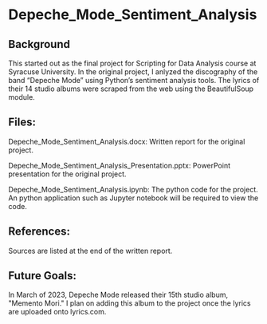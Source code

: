 # Depeche_Mode_Sentiment_Analysis

## Background
This started out as the final project for Scripting for Data Analysis course at Syracuse University. In the original project, I anlyzed the discography of the band “Depeche Mode” using Python’s sentiment analysis tools. The lyrics of their 14 studio albums were scraped from the web using the BeautifulSoup module.

## Files:
Depeche_Mode_Sentiment_Analysis.docx: Written report for the original project.

Depeche_Mode_Sentiment_Analysis_Presentation.pptx: PowerPoint presentation for the original project.

Depeche_Mode_Sentiment_Analysis.ipynb: The python code for the project. An python application such as Jupyter notebook will be required to view the code. 

## References:
Sources are listed at the end of the written report.

## Future Goals:

In March of 2023, Depeche Mode released their 15th studio album, "Memento Mori." I plan on adding this album to the project once the lyrics are uploaded onto lyrics.com.
